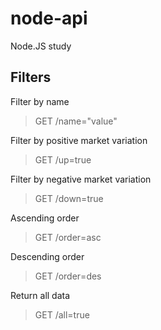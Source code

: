 # node-api
Node.JS study

<h2>Filters</h2>

Filter by name

<blockquote>
GET /name="value"
</blockquote>

Filter by positive market variation

<blockquote>
GET /up=true
</blockquote>

Filter by negative market variation

<blockquote>
GET /down=true
</blockquote>

Ascending order

<blockquote>
GET /order=asc
</blockquote>

Descending order

<blockquote>
GET /order=des
</blockquote>

Return all data

<blockquote>
GET /all=true
</blockquote>
